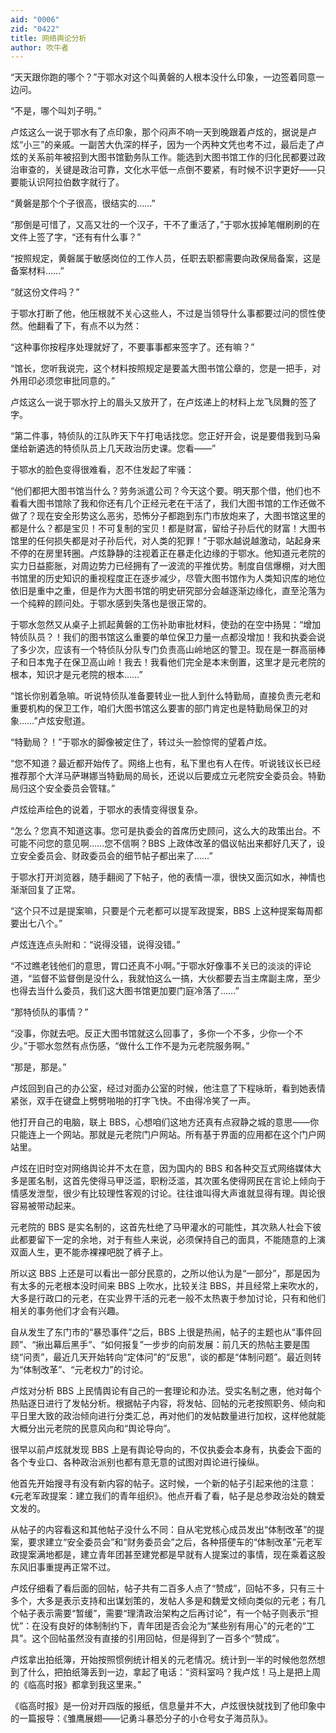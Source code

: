 ```yaml
---
aid: "0006"
zid: "0422"
title: 网络舆论分析
author: 吹牛者
---
```


“天天跟你跑的哪个？”于鄂水对这个叫黄磐的人根本没什么印象，一边签着同意一边问。

“不是，哪个叫刘子明。”

卢炫这么一说于鄂水有了点印象，那个闷声不响一天到晚跟着卢炫的，据说是卢炫“小三”的亲戚。一副苦大仇深的样子，因为一个丙种文凭也考不过，最后走了卢炫的关系前年被招到大图书馆勤务队工作。能选到大图书馆工作的归化民都要过政治审查的，关键是政治可靠，文化水平低一点倒不要紧，有时候不识字更好——只要能认识阿拉伯数字就行了。

“黄磐是那个个子很高，很结实的……”

“那倒是可惜了，又高又壮的一个汉子，干不了重活了，”于鄂水拔掉笔帽刷刷的在文件上签了字，“还有有什么事？”

“按照规定，黄磐属于敏感岗位的工作人员，任职去职都需要向政保局备案，这是备案材料……”

“就这份文件吗？”

于鄂水打断了他，他压根就不关心这些人，不过是当领导什么事都要过问的惯性使然。他翻看了下，有点不以为然：

“这种事你按程序处理就好了，不要事事都来签字了。还有嘛？”

“馆长，您听我说完，这个材料按照规定是要盖大图书馆公章的，您是一把手，对外用印必须您审批同意的。”

卢炫这么一说于鄂水拧上的眉头又放开了，在卢炫递上的材料上龙飞凤舞的签了字。

“第二件事，特侦队的江队昨天下午打电话找您。您正好开会，说是要借我到马枭堡给新遴选的特侦队员上几天政治历史课。您看——”

于鄂水的脸色变得很难看，忍不住发起了牢骚：

“他们都把大图书馆当什么？劳务派遣公司？今天这个要。明天那个借，他们也不看看大图书馆除了我和你还有几个正经元老在干活了，我们大图书馆的工作还做不做了？现在安全形势这么恶劣，恐怖分子都跑到东门市放炮来了，大图书馆这里的都是什么？都是宝贝！不可复制的宝贝！都是财富，留给子孙后代的财富！大图书馆里的任何损失都是对子孙后代，对人类的犯罪！”于鄂水越说越激动，站起身来不停的在房里转圈。卢炫静静的注视着正在暴走化边缘的于鄂水。他知道元老院的实力日益膨胀，对周边势力已经拥有了一波流的平推优势。制度自信爆棚，对大图书馆里的历史知识的重视程度正在逐步减少，尽管大图书馆作为人类知识库的地位依旧是重中之重，但是作为大图书馆的明史研究部分会越逐渐边缘化，直至沦落为一个纯粹的顾问处。于鄂水感到失落也是很正常的。

于鄂水忽然又从桌子上抓起黄磐的工伤补助审批材料，使劲的在空中扬晃：“增加特侦队员？！我们的图书馆这么重要的单位保卫力量一点都没增加！我和执委会说了多少次，应该有一个特侦队分队专门负责高山岭地区的警卫。现在是一群高丽棒子和日本鬼子在保卫高山岭！我去！我看他们完全是本末倒置，这里才是元老院的根本，知识才是元老院的根本……”

“馆长你别着急嘛。听说特侦队准备要转业一批人到什么特勤局，直接负责元老和重要机构的保卫工作，咱们大图书馆这么要害的部门肯定也是特勤局保卫的对象……”卢炫安慰道。

“特勤局？！”于鄂水的脚像被定住了，转过头一脸惊愕的望着卢炫。

“您不知道？最近都开始传了。网络上也有，私下里也有人在传。听说钱议长已经推荐那个大洋马萨琳娜当特勤局的局长，还说以后要成立元老院安全委员会。特勤局归这个安全委员会管辖。”

卢炫绘声绘色的说着，于鄂水的表情变得很复杂。

“怎么？您真不知道这事。您可是执委会的首席历史顾问，这么大的政策出台。不可能不问您的意见啊……您不信啊？BBS 上政体改革的倡议帖出来都好几天了，设立安全委员会、财政委员会的细节帖子都出来了……”

于鄂水打开浏览器，随手翻阅了下帖子，他的表情一凛，很快又面沉如水，神情也渐渐回复了正常。

“这个只不过是提案嘛，只要是个元老都可以提军政提案，BBS 上这种提案每周都要出七八个。”

卢炫连连点头附和：“说得没错，说得没错。”

“不过瞧老钱他们的意思，胃口还真不小啊。”于鄂水好像事不关已的淡淡的评论道，“监督不监督倒是没什么，我就怕这么一搞，大伙都要去当主席副主席，至少也得去当什么委员，我们这大图书馆更加要门庭冷落了……”

“那特侦队的事情？”

“没事，你就去吧。反正大图书馆就这么回事了，多你一个不多，少你一个不少。”于鄂水忽然有点伤感，“做什么工作不是为元老院服务啊。”

“那是，那是。”

卢炫回到自己的办公室，经过对面办公室的时候，他注意了下程咏昕，看到她表情紧张，双手在键盘上劈劈啪啪的打字飞快。不由得冷笑了一声。

他打开自己的电脑，联上 BBS，心想咱们这地方还真有点寂静之城的意思——你只能连上一个网站。那就是元老院门户网站。所有基于界面的应用都在这个门户网站里。

卢炫在旧时空对网络舆论并不太在意，因为国内的 BBS 和各种交互式网络媒体大多是匿名制，这首先使得马甲泛滥，职粉泛滥，其次匿名使得网民在言论上倾向于情感发泄型，很少有比较理性客观的讨论。往往谁叫得大声谁就显得有理。舆论很容易被带动起来。

元老院的 BBS 是实名制的，这首先杜绝了马甲灌水的可能性，其次熟人社会下彼此都要留下一定的余地，对于有些人来说，必须保持自己的面具，不能随意的上演双面人生，更不能赤裸裸吧脱了裤子上。

所以这 BBS 上还是可以看出一部分民意的，之所以他认为是“一部分”，那是因为有太多的元老根本没时间来 BBS 上吹水，比较关注 BBS，并且经常上来吹水的，大多是行政口的元老，在实业界干活的元老一般不太热衷于参加讨论，只有和他们相关的事务他们才会有兴趣。

自从发生了东门市的“暴恐事件”之后，BBS 上很是热闹，帖子的主题也从“事件回顾”、“揪出幕后黑手”、“如何报复”一步步的向前发展：前几天的热帖主要是围绕“问责”，最近几天开始转向“定体问”的“反思”，谈的都是“体制问题”。最近则转为“体制改革”、“元老权力”的讨论。

卢炫对分析 BBS 上民情舆论有自己的一套理论和办法。受实名制之惠，他对每个热贴逐日进行了发帖分析。根据帖子内容，将发帖、回帖的元老按照职务、倾向和平日里大致的政治倾向进行分类汇总，再对他们的发帖数量进行加权，这样他就能大概分出元老院的民意风向和“舆论导向”。

很早以前卢炫就发现 BBS 上是有舆论导向的，不仅执委会本身有，执委会下面的各个专业口、各种政治派别也都有意无意的试图对舆论进行操纵。

他首先开始搜寻有没有新内容的帖子。这时候，一个新的帖子引起来他的注意：《元老军政提案：建立我们的青年组织》。他点开看了看，帖子是总参政治处的魏爱文发的。

从帖子的内容看这和其他帖子没什么不同：自从宅党核心成员发出“体制改革”的提案，要求建立“安全委员会”和“财务委员会”之后，各种搭便车的“体制改革”元老军政提案满地都是，建立青年团甚至建党都是早就有人提案过的事情，现在乘着这股东风旧事重提再正常不过。

卢炫仔细看了看后面的回帖，帖子共有二百多人点了“赞成”，回帖不多，只有三十多个，大多是表示支持和出谋划策的，发帖人多是和魏爱文倾向类似的元老；有几个帖子表示需要“暂缓”，需要“理清政治架构之后再讨论”，有一个帖子则表示“担忧”：在没有良好的体制制约下，青年团是否会沦为“某些别有用心”的元老的“工具”。这个回帖虽然没有直接的引用回帖，但是得到了一百多个“赞成”。

卢炫拿出拍纸簿，开始按照惯例统计相关的元老情况。统计到一半的时候他忽然想到了什么，把拍纸簿丢到一边，拿起了电话：“资料室吗？我卢炫！马上是把上周的《临高时报》都拿到我这里来。”

《临高时报》是一份对开四版的报纸，信息量并不大，卢炫很快就找到了他印象中的一篇报导：《雏鹰展翅——记勇斗暴恐分子的小仓号女子海员队》。
